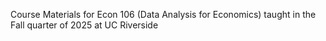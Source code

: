 Course Materials for Econ 106 (Data Analysis for Economics) taught in the Fall quarter of 2025 at UC Riverside
